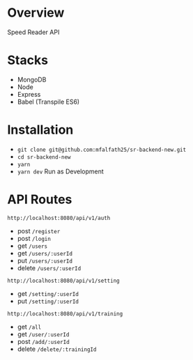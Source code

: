 # Overview

Speed Reader API

# Stacks

- MongoDB
- Node
- Express
- Babel (Transpile ES6)

# Installation

- `git clone git@github.com:mfalfath25/sr-backend-new.git`
- `cd sr-backend-new`
- `yarn`
- `yarn dev` Run as Development

# API Routes

`http://localhost:8080/api/v1/auth`

- post `/register`
- post `/login`
- get `/users`
- get `/users/:userId`
- put `/users/:userId`
- delete `/users/:userId`

`http://localhost:8080/api/v1/setting`

- get `/setting/:userId`
- put `/setting/:userId`

`http://localhost:8080/api/v1/training`

- get `/all`
- get `/user/:userId`
- post `/add/:userId`
- delete `/delete/:trainingId`
